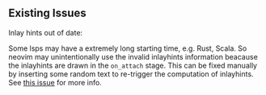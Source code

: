 ## Existing Issues

Inlay hints out of date:

Some lsps may have a extremely long starting time, e.g. Rust, Scala. So neovim may unintentionally use the invalid inlayhints information beacause the inlayhints are drawn in the `on_attach` stage. This can be fixed manually by inserting some random text to re-trigger the computation of inlayhints. See [this issue](https://github.com/neovim/neovim/issues/26511) for more info.

